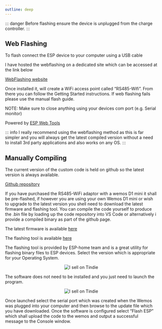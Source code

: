 ```yaml
---
outline: deep
---
```

::: danger
Before flashing ensure the device is unplugged from the charge controller.
:::

## Web Flashing

To flash connect the ESP device to your computer using a USB cable

I have hosted the webflashing on a dedicated site which can be accessed at the link below

[WebFlashing website](https://flash.eplop.co.uk/)

Once installed it, will create a WiFi access point called “RS485-Wifi”. From there you can follow the Getting Started instructions. If web flashing fails please use the manual flash guide.

NOTE: Make sure to close anything using your devices com port (e.g. Serial monitor)

Powered by [ESP Web Tools](https://esphome.github.io/esp-web-tools/)

::: info
I really recommend using the webflashing method as this is far simpler and you will always get the latest compiled version without a need to install 3rd party applications and also works on any OS.
:::

## Manually Compiling

The current version of the custom code is held on github so the latest version is always available.

[Github repository](https://github.com/chickey/RS485-WiFi-EPEver)

If you have purchased the RS485-WiFi adaptor with a wemos D1 mini it shall be pre-flashed, if however you are using your own Wemos D1 mini or wish to upgrade to the latest version you shell need to download the latest firmware and flashing tool.  You can compile the code yourself to produce the .bin file by loading up the code repository into VS Code or alternatively i provide a compiled binary as part of the github page.

The latest firmware is available [here](https://github.com/chickey/RS485-WiFi-EPEver/blob/master/RS485-WiFi-EPEver.ino.d1_mini.bin)

The flashing tool is available [here](https://github.com/esphome/esphome-flasher/releases)

The flashing tool is provided by ESP-home team and is a great utility for flashing binary files to ESP devices. Select the version which is appropriate for your Operating System.

<p align="center" width="100%">
<img src="/ESPHome-flasher-download-1024x500.png" alt="I sell on Tindie" >
</p>

The software does not need to be installed and you just need to launch the program.

<p align="center" width="100%">
<img src="/Flashing-1024x925.png" alt="I sell on Tindie" >
</p>

Once launched select the serial port which was created when the Wemos was plugged into your computer and then browse to the update file which you have downloaded. Once the software is configured select “Flash ESP” which shall upload the code to the wemos and output a successful message to the Console window.